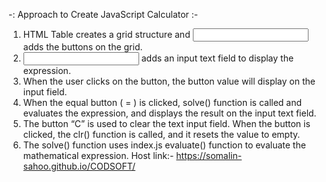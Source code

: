 -: Approach to Create JavaScript Calculator :- 
1. HTML Table creates a grid structure and <input type=”button”> adds the buttons on the grid.
2. <input type=”text”> adds an input text field to display the expression.
3. When the user clicks on the button, the button value will display on the input field.
4. When the equal button ( = ) is clicked, solve() function is called and evaluates the expression, and displays the result on the input text field.
5. The button “C” is used to clear the text input field. When the button is clicked, the clr() function is called, and it resets the value to empty.
6. The solve() function uses index.js evaluate() function to evaluate the mathematical expression.
Host link:- https://somalin-sahoo.github.io/CODSOFT/
